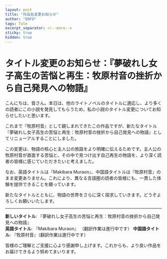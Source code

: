 ```yaml
---
layout: post
title: "作品名变更お知らせ"
author: "ENFU"
tags: Tale
excerpt_separator: <!--more-->
sticky: true
hidden: true
---
```


# タイトル変更のお知らせ：『夢破れし女子高生の苦悩と再生：牧原村音の挫折から自己発見への物語』

こんにちは、皆さん。本日は、他のライトノベルのタイトルに適応し、より多くの読者にこの小説を発見してもらうため，私の小説のタイトル変更についてお知らせしたいと思います。

<!--more-->

これまで『牧原村音』として親しまれてきたこの作品ですが、新たなタイトル『夢破れし女子高生の苦悩と再生：牧原村音の挫折から自己発見への物語』としてリニューアルすることにしました。

この変更は、物語の核心と主人公の旅路をより明確に伝えるためです。主人公の牧原村音が直面する苦悩と、その中で見つけ出す自己再生の物語を、より深く読者の皆様に感じていただきたいと考えました。

なお、英語タイトルは『Makibara Muraon』、中国語タイトルは『牧原村音』のまま変更ありません。これにより、異なる言語圏の読者の皆様にも、一貫した体験を提供できることを願っています。

新たなタイトルとともに、物語の世界をさらに深く探求していきます。どうぞよろしくお願いいたします。

---

**新しいタイトル**: 『夢破れし女子高生の苦悩と再生：牧原村音の挫折から自己発見への物語』  
**英語タイトル**: 『Makibara Muraon』 （翻訳作業は進行中です） 
**中国語タイトル**: 『牧原村音』（翻訳作業は進行中です）

皆様のご理解とご支援に心より感謝申し上げます。これからも、より良い作品をお届けできるよう努めてまいります。
